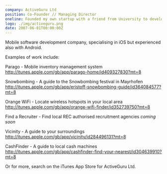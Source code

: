 ```yaml
---
company: ActiveGuru Ltd
position: Co-Founder // Managing Director
oneline: Founded my own startup with a friend from University to develop software, web and mobile applications
logo: ./img/activeguru.png
date: 2007-06-01T00:00:00Z
---
```


Mobile software development company, specialising in iOS but experienced also with Android.

Examples of work include:

Parago - Mobile inventory management system
http://itunes.apple.com/gb/app/parago-home/id409327830?mt=8

Snowbombing - A guide to the Snowbombing festival in Mayrhofen
http://itunes.apple.com/gb/app/eristoff-snowbombing-guide/id364084577?mt=8

Orange WiFi - Locate wireless hotspots in your local area
http://itunes.apple.com/gb/app/orange-wifi-finder/id352739750?mt=8

Find a Recruiter - Find local REC authorised recruitment agencies
*coming soon*

Vicinity - A guide to your surroundings
http://itunes.apple.com/gb/app/vicinity/id284496131?mt=8

CashFinder - A guide to local cash machines
http://itunes.apple.com/gb/app/cashfinder-find-your-nearest/id304639910?mt=8

Or for more, search on the iTunes App Store for ActiveGuru Ltd.
